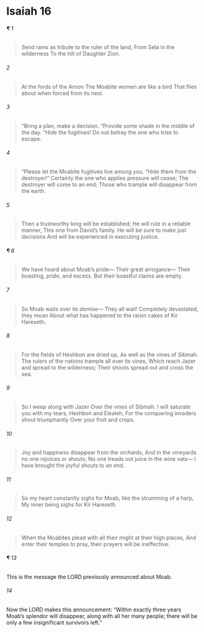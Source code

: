 # Isaiah 16
###### ¶ 1
> Send rams as tribute to the ruler of the land,
> From Sela in the wilderness
> To the hill of Daughter Zion.
###### 2
> At the fords of the Arnon
> The Moabite women are like a bird
> That flies about when forced from its nest.
###### 3
> “Bring a plan, make a decision.
> “Provide some shade in the middle of the day.
> “Hide the fugitives! Do not betray the one who tries to escape.
###### 4
> “Please let the Moabite fugitives live among you.
> “Hide them from the destroyer!”
> Certainly the one who applies pressure will cease;
> The destroyer will come to an end;
> Those who trample will disappear from the earth.
###### 5
> Then a trustworthy king will be established;
> He will rule in a reliable manner,
> This one from David’s family.
> He will be sure to make just decisions
> And will be experienced in executing justice.
###### ¶ 6
> We have heard about Moab’s pride—
> Their great arrogance—
> Their boasting, pride, and excess.
> But their boastful claims are empty.
###### 7
> So Moab wails over its demise—
> They all wail!
> Completely devastated, they moan
> About what has happened to the raisin cakes of Kir Hareseth.
###### 8
> For the fields of Heshbon are dried up,
> As well as the vines of Sibmah.
> The rulers of the nations trample all over its vines,
> Which reach Jazer and spread to the wilderness;
> Their shoots spread out and cross the sea.
###### 9
> So I weep along with Jazer
> Over the vines of Sibmah.
> I will saturate you with my tears, Heshbon and Elealeh,
> For the conquering invaders shout triumphantly
> Over your fruit and crops.
###### 10
> Joy and happiness disappear from the orchards,
> And in the vineyards no one rejoices or shouts;
> No one treads out juice in the wine vats—
> I have brought the joyful shouts to an end.
###### 11
> So my heart constantly sighs for Moab, like the strumming of a harp,
> My inner being sighs for Kir Hareseth.
###### 12
> When the Moabites plead with all their might at their high places,
> And enter their temples to pray, their prayers will be ineffective.
###### ¶ 13
This is the message the LORD previously announced about Moab.
###### 14
Now the LORD makes this announcement: “Within exactly three years Moab’s splendor will disappear, along with all her many people; there will be only a few insignificant survivors left.”
